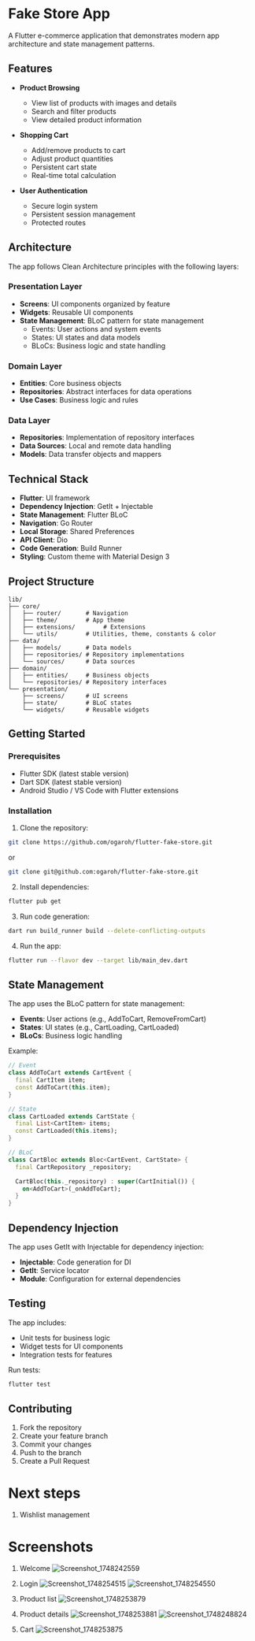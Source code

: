 # Fake Store App

A Flutter e-commerce application that demonstrates modern app architecture and state management patterns.

## Features

- **Product Browsing**

  - View list of products with images and details
  - Search and filter products
  - View detailed product information

- **Shopping Cart**

  - Add/remove products to cart
  - Adjust product quantities
  - Persistent cart state
  - Real-time total calculation

- **User Authentication**
  - Secure login system
  - Persistent session management
  - Protected routes

## Architecture

The app follows Clean Architecture principles with the following layers:

### Presentation Layer

- **Screens**: UI components organized by feature
- **Widgets**: Reusable UI components
- **State Management**: BLoC pattern for state management
  - Events: User actions and system events
  - States: UI states and data models
  - BLoCs: Business logic and state handling

### Domain Layer

- **Entities**: Core business objects
- **Repositories**: Abstract interfaces for data operations
- **Use Cases**: Business logic and rules

### Data Layer

- **Repositories**: Implementation of repository interfaces
- **Data Sources**: Local and remote data handling
- **Models**: Data transfer objects and mappers

## Technical Stack

- **Flutter**: UI framework
- **Dependency Injection**: GetIt + Injectable
- **State Management**: Flutter BLoC
- **Navigation**: Go Router
- **Local Storage**: Shared Preferences
- **API Client**: Dio
- **Code Generation**: Build Runner
- **Styling**: Custom theme with Material Design 3

## Project Structure

```
lib/
├── core/
│   ├── router/       # Navigation
│   ├── theme/        # App theme
│   ├── extensions/        # Extensions
│   └── utils/        # Utilities, theme, constants & color
├── data/
│   ├── models/       # Data models
│   ├── repositories/ # Repository implementations
│   └── sources/      # Data sources
├── domain/
│   ├── entities/     # Business objects
│   └── repositories/ # Repository interfaces
└── presentation/
    ├── screens/      # UI screens
    ├── state/        # BLoC states
    └── widgets/      # Reusable widgets
```

## Getting Started

### Prerequisites

- Flutter SDK (latest stable version)
- Dart SDK (latest stable version)
- Android Studio / VS Code with Flutter extensions

### Installation

1. Clone the repository:

```bash
git clone https://github.com/ogaroh/flutter-fake-store.git
```

or

```bash
git clone git@github.com:ogaroh/flutter-fake-store.git
```

2. Install dependencies:

```bash
flutter pub get
```

3. Run code generation:

```bash
dart run build_runner build --delete-conflicting-outputs
```

4. Run the app:

```bash
flutter run --flavor dev --target lib/main_dev.dart
```

## State Management

The app uses the BLoC pattern for state management:

- **Events**: User actions (e.g., AddToCart, RemoveFromCart)
- **States**: UI states (e.g., CartLoading, CartLoaded)
- **BLoCs**: Business logic handling

Example:

```dart
// Event
class AddToCart extends CartEvent {
  final CartItem item;
  const AddToCart(this.item);
}

// State
class CartLoaded extends CartState {
  final List<CartItem> items;
  const CartLoaded(this.items);
}

// BLoC
class CartBloc extends Bloc<CartEvent, CartState> {
  final CartRepository _repository;

  CartBloc(this._repository) : super(CartInitial()) {
    on<AddToCart>(_onAddToCart);
  }
}
```

## Dependency Injection

The app uses GetIt with Injectable for dependency injection:

- **Injectable**: Code generation for DI
- **GetIt**: Service locator
- **Module**: Configuration for external dependencies

## Testing

The app includes:

- Unit tests for business logic
- Widget tests for UI components
- Integration tests for features

Run tests:

```bash
flutter test
```

## Contributing

1. Fork the repository
2. Create your feature branch
3. Commit your changes
4. Push to the branch
5. Create a Pull Request

# Next steps
1. Wishlist management


# Screenshots
1. Welcome
  ![Screenshot_1748242559](https://github.com/user-attachments/assets/9b0fe1c8-5265-408b-9812-f174bb09e333)

2. Login
![Screenshot_1748254515](https://github.com/user-attachments/assets/3ff2dd5d-f598-4f4b-b6bc-5e844743595c)
![Screenshot_1748254550](https://github.com/user-attachments/assets/1163115d-5358-463a-8bc9-e4e4271d022c)

3. Product list
![Screenshot_1748253879](https://github.com/user-attachments/assets/53c632a1-145b-4d0d-9049-bfe67fa1a8f4)

4. Product details
![Screenshot_1748253881](https://github.com/user-attachments/assets/8b306bab-1b93-4ad1-adce-071e2e958534)
![Screenshot_1748248824](https://github.com/user-attachments/assets/5153dc19-cedf-4ce2-b92d-305ffb9124c3)

5. Cart
![Screenshot_1748253875](https://github.com/user-attachments/assets/ca9a0d92-6a9f-4ca0-a746-72f9da534785)


